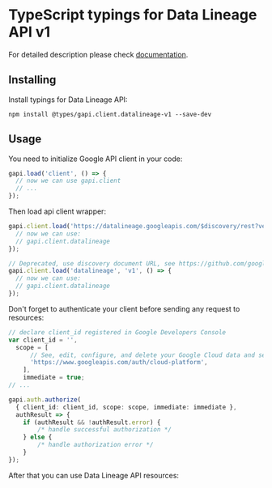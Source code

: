 # TypeScript typings for Data Lineage API v1


For detailed description please check [documentation](https://cloud.google.com/data-catalog).

## Installing

Install typings for Data Lineage API:

```
npm install @types/gapi.client.datalineage-v1 --save-dev
```

## Usage

You need to initialize Google API client in your code:

```typescript
gapi.load('client', () => {
  // now we can use gapi.client
  // ...
});
```

Then load api client wrapper:

```typescript
gapi.client.load('https://datalineage.googleapis.com/$discovery/rest?version=v1', () => {
  // now we can use:
  // gapi.client.datalineage
});
```

```typescript
// Deprecated, use discovery document URL, see https://github.com/google/google-api-javascript-client/blob/master/docs/reference.md#----gapiclientloadname----version----callback--
gapi.client.load('datalineage', 'v1', () => {
  // now we can use:
  // gapi.client.datalineage
});
```

Don't forget to authenticate your client before sending any request to resources:

```typescript
// declare client_id registered in Google Developers Console
var client_id = '',
  scope = [
      // See, edit, configure, and delete your Google Cloud data and see the email address for your Google Account.
      'https://www.googleapis.com/auth/cloud-platform',
    ],
    immediate = true;
// ...

gapi.auth.authorize(
  { client_id: client_id, scope: scope, immediate: immediate },
  authResult => {
    if (authResult && !authResult.error) {
        /* handle successful authorization */
    } else {
        /* handle authorization error */
    }
});
```

After that you can use Data Lineage API resources: <!-- TODO: make this work for multiple namespaces -->

```typescript
```
